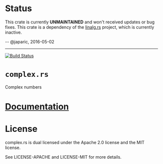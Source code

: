 # Status

This crate is currently **UNMAINTAINED** and won't received updates or bug fixes. This crate is a
dependency of the [linalg.rs] project, which is currently inactive.

[linalg.rs]: https::/github.com/japaric/linalg.rs

-- @japaric, 2016-05-02

---

[![Build Status][status]](https://travis-ci.org/japaric/complex.rs)

# `complex.rs`

Complex numbers

# [Documentation][docs]

# License

complex.rs is dual licensed under the Apache 2.0 license and the MIT license.

See LICENSE-APACHE and LICENSE-MIT for more details.

[docs]: http://japaric.github.io/complex.rs/complex/
[status]: https://travis-ci.org/japaric/complex.rs.svg?branch=master
